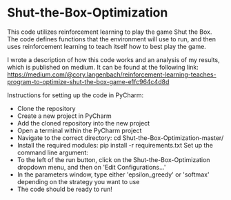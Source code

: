 # Shut-the-Box-Optimization
This code utilizes reinforcement learning to play the game Shut the Box.
The code defines functions that the environment will use to run, and then
uses reinforcement learning to teach itself how to best play the game.

I wrote a description of how this code works and an analysis of my results, 
which is published on medium. It can be found at the following link:
https://medium.com/@cory.langenbach/reinforcement-learning-teaches-program-to-optimize-shut-the-box-game-e1fc964c4d8d

Instructions for setting up the code in PyCharm:
- Clone the repository
- Create a new project in PyCharm
- Add the cloned repository into the new project
- Open a terminal within the PyCharm project
- Navigate to the correct directory: cd Shut-the-Box-Optimization-master/
- Install the required modules: pip install -r requirements.txt
Set up the command line argument:
- To the left of the run button, click on the Shut-the-Box-Optimization dropdown menu, and then on 'Edit Configurations...'
- In the parameters window, type either 'epsilon_greedy' or 'softmax' depending on the strategy you want to use
- The code should be ready to run!

